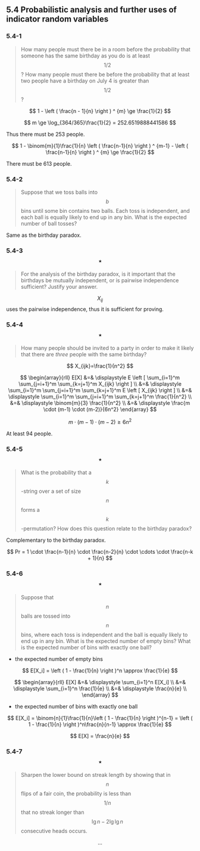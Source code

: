 ## 5.4 Probabilistic analysis and further uses of indicator random variables

### 5.4-1 

> How many people must there be in a room before the probability that someone has the same birthday as you do is at least $$1/2$$? How many people must there be before the probability that at least two people have a birthday on July 4 is greater than $$1/2$$?

$$
1 - \left ( \frac{n - 1}{n} \right ) ^ {m} \ge \frac{1}{2}
$$

$$
m \ge \log_{364/365}\frac{1}{2} = 252.6519888441586
$$

Thus there must be 253 people.

$$
1 - \binom{m}{1}\frac{1}{n} \left ( \frac{n-1}{n} \right ) ^ {m-1} - \left ( \frac{n-1}{n} \right ) ^ {m} \ge \frac{1}{2}
$$

There must be 613 people.

### 5.4-2

> Suppose that we toss balls into $$b$$ bins until some bin contains two balls. Each toss is independent, and each ball is equally likely to end up in any bin. What is the expected number of ball tosses?

Same as the birthday paradox.

### 5.4-3 $$\star$$

> For the analysis of the birthday paradox, is it important that the birthdays be mutually independent, or is pairwise independence sufficient? Justify your answer.

$$X_{ij}$$ uses the pairwise independence, thus it is sufficient for proving.

### 5.4-4 $$\star$$

> How many people should be invited to a party in order to make it likely that there are _three_ people with the same birthday?

$$
X_{ijk}=\frac{1}{n^2}
$$

$$
\begin{array}{rll}
E[X] &=& \displaystyle E \left [ \sum_{i=1}^m \sum_{j=i+1}^m \sum_{k=j+1}^m X_{ijk} \right ] \\
&=& \displaystyle \sum_{i=1}^m \sum_{j=i+1}^m \sum_{k=j+1}^m E \left [ X_{ijk} \right ] \\
&=& \displaystyle \sum_{i=1}^m \sum_{j=i+1}^m \sum_{k=j+1}^m \frac{1}{n^2} \\
&=& \displaystyle \binom{m}{3} \frac{1}{n^2} \\
&=& \displaystyle \frac{m \cdot (m-1) \cdot (m-2)}{6n^2}
\end{array}
$$

$$
m \cdot (m-1) \cdot (m-2) \ge 6n^2
$$

At least 94 people.

### 5.4-5 $$\star$$

> What is the probability that a $$k$$-string over a set of size $$n$$ forms a $$k$$-permutation? How does this question relate to the birthday paradox?

Complementary to the birthday paradox.

$$
Pr = 1 \cdot \frac{n-1}{n} \cdot \frac{n-2}{n} \cdot \cdots \cdot \frac{n-k + 1}{n}
$$

### 5.4-6 $$\star$$

> Suppose that $$n$$ balls are tossed into $$n$$ bins, where each toss is independent and the ball is equally likely to end up in any bin. What is the expected number of empty bins? What is the expected number of bins with exactly one ball?

* the expected number of empty bins

$$
E[X_i] = \left ( 1 - \frac{1}{n} \right )^n \approx \frac{1}{e}
$$

$$
\begin{array}{rll}
E[X] &=& \displaystyle \sum_{i=1}^n E[X_i] \\
&=& \displaystyle \sum_{i=1}^n \frac{1}{e} \\
&=& \displaystyle \frac{n}{e} \\
\end{array}
$$

* the expected number of bins with exactly one ball

$$
E[X_i] = \binom{n}{1}\frac{1}{n}\left ( 1 - \frac{1}{n} \right )^{n-1} = \left ( 1 - \frac{1}{n} \right )^n\frac{n}{n-1} \approx \frac{1}{e}
$$

$$
E[X] = \frac{n}{e}
$$


### 5.4-7 $$\star$$

> Sharpen the lower bound on streak length by showing that in $$n$$ flips of a fair coin, the probability is less than $$1/n$$ that no streak longer than $$\lg n - 2 \lg \lg n$$ consecutive heads occurs.

$$\dots$$
